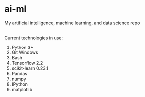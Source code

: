 # ai-ml
My artificial intelligence, machine learning, and data science repo<br><br>

Current technologies in use:<br>

<ol>
<li>Python 3+</li>
<li>Git Windows</li>
<li>Bash</li>
<li>Tensorflow 2.2</li>
<li>scikit-learn 0.23.1</li>
<li>Pandas</li>
<li>numpy</li>
<li>IPython</li>
<li>matplotlib</li>
</ol>